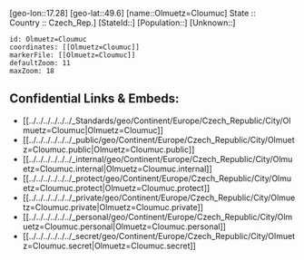 ﻿---
location: [49.6,17.28] 
mapzoom: [7,12] 
mapmarker: city 
type: City
tags:
- geo/City


SpocWebEntityId: 33100
isDeleted: false
confidential: public

---
[geo-lon::17.28] 
[geo-lat::49.6] 
[name::Olmuetz=Cloumuc] 
State ::  
Country :: Czech_Rep.] 
[StateId::] 
[Population::] 
[Unknown::] 


```leaflet
id: Olmuetz=Cloumuc
coordinates: [[Olmuetz=Cloumuc]] 
markerFile: [[Olmuetz=Cloumuc]] 
defaultZoom: 11 
maxZoom: 18
```


## Confidential Links & Embeds: 
- [[../../../../../../_Standards/geo/Continent/Europe/Czech_Republic/City/Olmuetz=Cloumuc|Olmuetz=Cloumuc]] 
- [[../../../../../../_public/geo/Continent/Europe/Czech_Republic/City/Olmuetz=Cloumuc.public|Olmuetz=Cloumuc.public]] 
- [[../../../../../../_internal/geo/Continent/Europe/Czech_Republic/City/Olmuetz=Cloumuc.internal|Olmuetz=Cloumuc.internal]] 
- [[../../../../../../_protect/geo/Continent/Europe/Czech_Republic/City/Olmuetz=Cloumuc.protect|Olmuetz=Cloumuc.protect]] 
- [[../../../../../../_private/geo/Continent/Europe/Czech_Republic/City/Olmuetz=Cloumuc.private|Olmuetz=Cloumuc.private]] 
- [[../../../../../../_personal/geo/Continent/Europe/Czech_Republic/City/Olmuetz=Cloumuc.personal|Olmuetz=Cloumuc.personal]] 
- [[../../../../../../_secret/geo/Continent/Europe/Czech_Republic/City/Olmuetz=Cloumuc.secret|Olmuetz=Cloumuc.secret]] 
